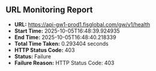 ## URL Monitoring Report

- **URL:** https://api-gw1-prod1.fisglobal.com/gw/v1/health
- **Start Time:** 2025-10-05T16:48:39.924935
- **End Time:** 2025-10-05T16:48:40.218339
- **Total Time Taken:** 0.293404 seconds
- **HTTP Status Code:** 403
- **Status:** Failure
- **Failure Reason:** HTTP Status Code: 403

